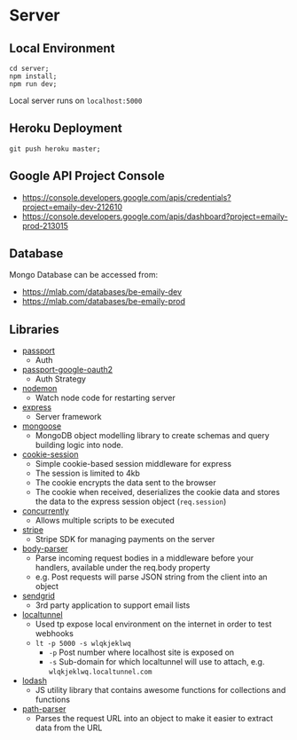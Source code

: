 # Server

## Local Environment
```
cd server;
npm install;
npm run dev;
```

Local server runs on `localhost:5000`

## Heroku Deployment
```
git push heroku master;
```

## Google API Project Console
- https://console.developers.google.com/apis/credentials?project=emaily-dev-212610
- https://console.developers.google.com/apis/dashboard?project=emaily-prod-213015

## Database
Mongo Database can be accessed from:
- https://mlab.com/databases/be-emaily-dev
- https://mlab.com/databases/be-emaily-prod

## Libraries
- [passport](http://www.passportjs.org/)
    - Auth
- [passport-google-oauth2](https://github.com/jaredhanson/passport-google-oauth2)
    - Auth Strategy
- [nodemon](https://github.com/remy/nodemon)
    - Watch node code for restarting server
- [express](https://expressjs.com/)
    - Server framework
- [mongoose](http://mongoosejs.com/)
    - MongoDB object modelling library to create schemas and query building logic into node.
- [cookie-session](https://github.com/expressjs/cookie-session)
    - Simple cookie-based session middleware for express
    - The session is limited to 4kb
    - The cookie encrypts the data sent to the browser
    - The cookie when received, deserializes the cookie data and stores the data to the express session object (`req.session`)
- [concurrently](https://github.com/kimmobrunfeldt/concurrently)
    - Allows multiple scripts to be executed
- [stripe](https://stripe.com/docs/api/node)
    - Stripe SDK for managing payments on the server
- [body-parser](https://github.com/expressjs/body-parser)
    - Parse incoming request bodies in a middleware before your handlers, available under the req.body property
    - e.g. Post requests will parse JSON string from the client into an object
- [sendgrid](http://sendgrid.com)
    - 3rd party application to support email lists
- [localtunnel](https://localtunnel.github.io/www/)
    - Used tp expose local environment on the internet in order to test webhooks
    - `lt -p 5000 -s wlqkjeklwq`
        - `-p` Post number where localhost site is exposed on
        - `-s` Sub-domain for which localtunnel will use to attach, e.g. `wlqkjeklwq.localtunnel.com`
- [lodash](https://lodash.com/)
    - JS utility library that contains awesome functions for collections and functions
- [path-parser](https://github.com/troch/path-parser)
    - Parses the request URL into an object to make it easier to extract data from the URL
